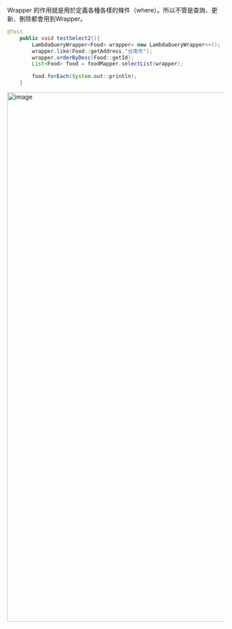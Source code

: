 Wrapper 的作用就是用於定義各種各樣的條件（where）。所以不管是查詢、更新、刪除都會用到Wrapper。

```java
@Test
    public void testSelect2(){
        LambdaQueryWrapper<Food> wrapper= new LambdaQueryWrapper<>();
        wrapper.like(Food::getAddress,"台南市");
        wrapper.orderByDesc(Food::getId);
        List<Food> food = foodMapper.selectList(wrapper);

        food.forEach(System.out::println);
    }
```
<img width="1227" alt="image" src="https://github.com/ziuqnnnn44/hellomybatis/assets/66659394/8077bf65-b18c-4739-9c76-9a56c3c5d5d1">
